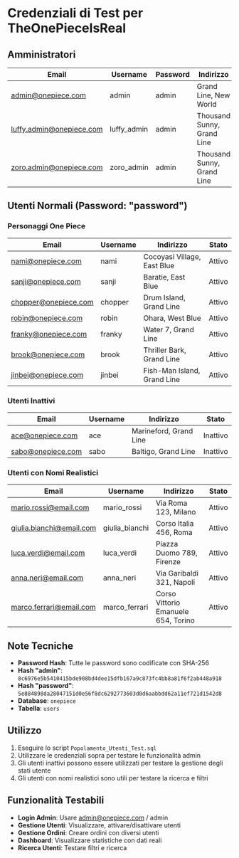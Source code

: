 # Credenziali di Test per TheOnePieceIsReal

## Amministratori

| Email | Username | Password | Indirizzo | Ruolo |
|-------|----------|----------|-----------|-------|
| admin@onepiece.com | admin | admin | Grand Line, New World | Amministratore |
| luffy.admin@onepiece.com | luffy_admin | admin | Thousand Sunny, Grand Line | Amministratore |
| zoro.admin@onepiece.com | zoro_admin | admin | Thousand Sunny, Grand Line | Amministratore |

## Utenti Normali (Password: "password")

### Personaggi One Piece
| Email | Username | Indirizzo | Stato |
|-------|----------|-----------|-------|
| nami@onepiece.com | nami | Cocoyasi Village, East Blue | Attivo |
| sanji@onepiece.com | sanji | Baratie, East Blue | Attivo |
| chopper@onepiece.com | chopper | Drum Island, Grand Line | Attivo |
| robin@onepiece.com | robin | Ohara, West Blue | Attivo |
| franky@onepiece.com | franky | Water 7, Grand Line | Attivo |
| brook@onepiece.com | brook | Thriller Bark, Grand Line | Attivo |
| jinbei@onepiece.com | jinbei | Fish-Man Island, Grand Line | Attivo |

### Utenti Inattivi
| Email | Username | Indirizzo | Stato |
|-------|----------|-----------|-------|
| ace@onepiece.com | ace | Marineford, Grand Line | Inattivo |
| sabo@onepiece.com | sabo | Baltigo, Grand Line | Inattivo |

### Utenti con Nomi Realistici
| Email | Username | Indirizzo | Stato |
|-------|----------|-----------|-------|
| mario.rossi@email.com | mario_rossi | Via Roma 123, Milano | Attivo |
| giulia.bianchi@email.com | giulia_bianchi | Corso Italia 456, Roma | Attivo |
| luca.verdi@email.com | luca_verdi | Piazza Duomo 789, Firenze | Attivo |
| anna.neri@email.com | anna_neri | Via Garibaldi 321, Napoli | Attivo |
| marco.ferrari@email.com | marco_ferrari | Corso Vittorio Emanuele 654, Torino | Attivo |

## Note Tecniche

- **Password Hash**: Tutte le password sono codificate con SHA-256
- **Hash "admin"**: `8c6976e5b5410415bde908bd4dee15dfb167a9c873fc4bb8a81f6f2ab448a918`
- **Hash "password"**: `5e884898da28047151d0e56f8dc6292773603d0d6aabbdd62a11ef721d1542d8`
- **Database**: `onepiece`
- **Tabella**: `users`

## Utilizzo

1. Eseguire lo script `Popolamento_Utenti_Test.sql`
2. Utilizzare le credenziali sopra per testare le funzionalità admin
3. Gli utenti inattivi possono essere utilizzati per testare la gestione degli stati utente
4. Gli utenti con nomi realistici sono utili per testare la ricerca e filtri

## Funzionalità Testabili

- **Login Admin**: Usare admin@onepiece.com / admin
- **Gestione Utenti**: Visualizzare, attivare/disattivare utenti
- **Gestione Ordini**: Creare ordini con diversi utenti
- **Dashboard**: Visualizzare statistiche con dati reali
- **Ricerca Utenti**: Testare filtri e ricerca
